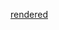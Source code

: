 [rendered](https://htmlpreview.github.io/?https://github.com/adrien-zinger/operation_propagation_presentation/blob/main/index.html)

